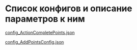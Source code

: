 # Список конфигов и описание параметров к ним
[config_ActionCompletePoints.json](https://www.google.com)

[config_AddPointsConfig.json](https://www.google.com)
